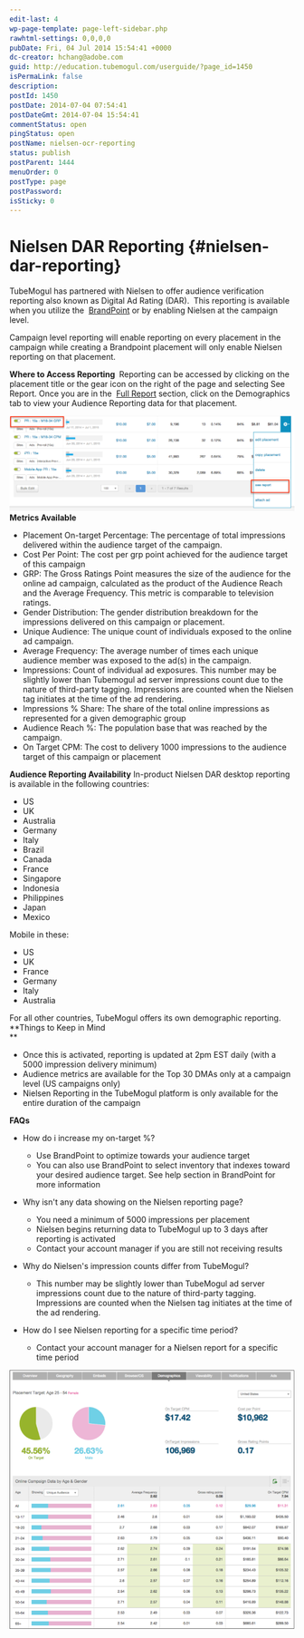 ```yaml
---
edit-last: 4
wp-page-template: page-left-sidebar.php
rawhtml-settings: 0,0,0,0
pubDate: Fri, 04 Jul 2014 15:54:41 +0000
dc-creator: hchang@adobe.com
guid: http://education.tubemogul.com/userguide/?page_id=1450
isPermaLink: false
description: 
postId: 1450
postDate: 2014-07-04 07:54:41
postDateGmt: 2014-07-04 15:54:41
commentStatus: open
pingStatus: open
postName: nielsen-ocr-reporting
status: publish
postParent: 1444
menuOrder: 0
postType: page
postPassword: 
isSticky: 0
---
```


# Nielsen DAR Reporting {#nielsen-dar-reporting}

TubeMogul has partnered with Nielsen to offer audience verification reporting also known as Digital Ad&nbsp;Rating (DAR). &nbsp;This reporting is available when you utilize the&nbsp; [BrandPoint](../../user-guide/planning/brandpoint.md)&nbsp;or by enabling Nielsen at the campaign level.

Campaign level reporting will enable reporting on every placement in the campaign while creating a Brandpoint placement will only enable Nielsen reporting on that placement.

**Where to Access Reporting&nbsp;**
Reporting can be accessed by clicking on the placement title or the gear icon on the right of the page and selecting See Report. Once you are in the&nbsp; [Full Report](campaign-reporting/full-report.md)&nbsp;section, click on the Demographics tab to view your Audience Reporting data for that placement.

[ ![GRP reporting](assets/grp-reporting.png)](assets/grp-reporting.png)
**Metrics Available**

* Placement On-target Percentage:&nbsp;The percentage of total impressions delivered within the audience target of the campaign.
* Cost Per Point: The cost per grp point achieved for the audience target of this campaign
* GRP:&nbsp;The Gross Ratings Point measures the size of the audience for the online ad campaign, calculated as the product of the Audience Reach and the Average Frequency. This metric is comparable to television ratings.
* Gender Distribution: The gender distribution breakdown for the impressions delivered on this campaign or placement.
* Unique Audience:&nbsp;The unique count of individuals exposed to the online ad campaign.
* Average Frequency:&nbsp;The average number of times each unique audience member was exposed to the ad(s) in the campaign.
* Impressions:&nbsp;Count of individual ad exposures. This number may be slightly lower than Tubemogul ad server impressions count due to the nature of third-party tagging. Impressions are counted when the Nielsen tag initiates at the time of the ad rendering.
* Impressions % Share:&nbsp;The share of the total online impressions as represented for a given demographic group
* Audience Reach %:&nbsp;The population base that was reached by the campaign.
* On Target CPM: The cost to delivery 1000 impressions to the audience target of this campaign or placement

**Audience Reporting Availability**
In-product Nielsen DAR desktop reporting is available in the following countries:

* US
* UK
* Australia
* Germany
* Italy
* Brazil
* Canada
* France
* Singapore
* Indonesia
* Philippines
* Japan
* Mexico

Mobile in these:

* US
* UK
* France
* Germany
* Italy
* Australia

For all other countries, TubeMogul offers its own demographic reporting.
**Things to Keep in Mind   
**

* Once this is activated, reporting is updated at 2pm EST daily (with a 5000 impression delivery minimum)
* Audience metrics are available for the Top 30 DMAs only at a campaign level (US campaigns only)
* Nielsen Reporting in the TubeMogul platform is only available for the entire duration of the campaign

**FAQs**

* How do i increase my on-target %?

    * Use BrandPoint to optimize towards your audience target
    * You can also use BrandPoint to select inventory that indexes toward your desired audience target. See help section in BrandPoint for more information

* Why isn't any data showing on the Nielsen reporting page?

    * You need a minimum of 5000 impressions per placement
    * Nielsen begins returning data to TubeMogul up to 3 days after reporting is activated
    * Contact your account manager if you are still not receiving results

* Why do Nielsen's impression counts differ from TubeMogul?

    * This number may be slightly lower than TubeMogul ad server impressions count due to the nature of third-party tagging. Impressions are counted when the Nielsen tag initiates at the time of the ad rendering.

* How do I see Nielsen reporting for a specific time period?

    * Contact your account manager for a Nielsen report for a specific time period

[ ![ndar](assets/ndar.png)](assets/ndar.png) 